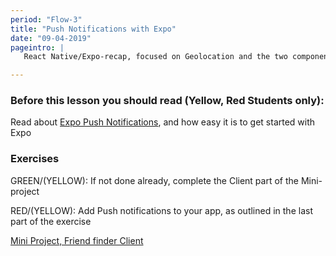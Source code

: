 ```yaml
---
period: "Flow-3"
title: "Push Notifications with Expo"
date: "09-04-2019"
pageintro: | 
   React Native/Expo-recap, focused on Geolocation and the two components Location and MapView.

---
```


### Before this lesson you should read (Yellow, Red Students only):
<!--readings_begin-->
Read about [Expo Push Notifications](https://docs.expo.io/versions/v31.0.0/guides/push-notifications), and how easy it is to get started with Expo
<!--readings_end-->

### Exercises
GREEN/(YELLOW): If not done already, complete the Client part of the Mini-project

RED/(YELLOW): Add Push notifications to your app, as outlined in the last part of the exercise

<!--exercises_begin-->
[Mini Project, Friend finder Client](https://docs.google.com/document/d/1rePwGnH53JpAnjctJV6ew-x43HA96W-8R0dnIIqvCcc/edit)
 <!--exercises_end-->




